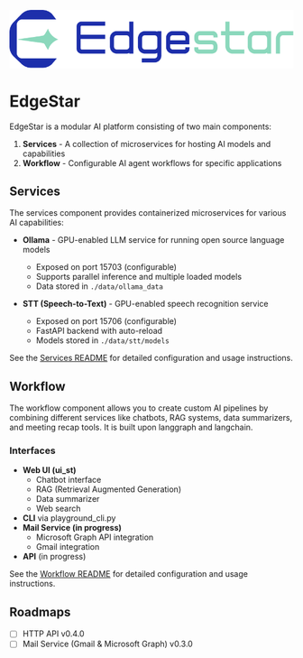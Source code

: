 ![image](./images/EdgeStar_logo.png)

# EdgeStar

EdgeStar is a modular AI platform consisting of two main components:

1. **Services** - A collection of microservices for hosting AI models and capabilities
2. **Workflow** - Configurable AI agent workflows for specific applications

## Services

The services component provides containerized microservices for various AI capabilities:

- **Ollama** - GPU-enabled LLM service for running open source language models

  - Exposed on port 15703 (configurable)
  - Supports parallel inference and multiple loaded models
  - Data stored in `./data/ollama_data`

- **STT (Speech-to-Text)** - GPU-enabled speech recognition service
  - Exposed on port 15706 (configurable)
  - FastAPI backend with auto-reload
  - Models stored in `./data/stt/models`

See the [Services README](services/readme.md) for detailed configuration and usage instructions.

## Workflow

The workflow component allows you to create custom AI pipelines by combining different services like chatbots, RAG systems, data summarizers, and meeting recap tools. It is built upon langgraph and langchain.

### Interfaces

- **Web UI (ui_st)**
  - Chatbot interface
  - RAG (Retrieval Augmented Generation)
  - Data summarizer
  - Web search
- **CLI** via playground_cli.py
- **Mail Service (in progress)**
  - Microsoft Graph API integration
  - Gmail integration
- **API** (in progress)

See the [Workflow README](workflow/readme.md) for detailed configuration and usage instructions.

## Roadmaps

- [ ] HTTP API v0.4.0
- [ ] Mail Service (Gmail & Microsoft Graph) v0.3.0
